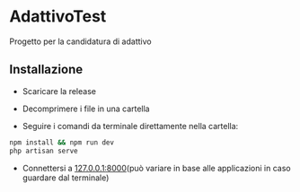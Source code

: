 # AdattivoTest
Progetto per la candidatura di adattivo

## Installazione

- Scaricare la release

- Decomprimere i file in una cartella

- Seguire i comandi da terminale direttamente nella cartella:

```bash
npm install && npm run dev
php artisan serve
```

- Connettersi a [127.0.0.1:8000](http://127.0.0.1:8000)(può variare in base alle applicazioni in caso guardare dal terminale)
